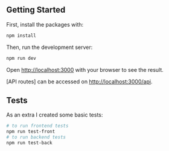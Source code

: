 ## Getting Started

First, install the packages with:

```bash
npm install
```

Then, run the development server:

```bash
npm run dev
```

Open [http://localhost:3000](http://localhost:3000) with your browser to see the result.

[API routes] can be accessed on [http://localhost:3000/api](http://localhost:3000/api).

## Tests

As an extra I created some basic tests:

```bash
# to run frontend tests
npm run test-front
# to run backend tests
npm run test-back
```